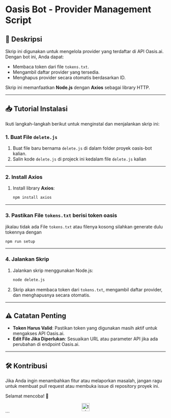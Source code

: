 # Oasis Bot - Provider Management Script

## 📄 Deskripsi

Skrip ini digunakan untuk mengelola provider yang terdaftar di API Oasis.ai. Dengan bot ini, Anda dapat:
- Membaca token dari file `tokens.txt`.
- Mengambil daftar provider yang tersedia.
- Menghapus provider secara otomatis berdasarkan ID.

Skrip ini memanfaatkan **Node.js** dengan **Axios** sebagai library HTTP.

---

## 📥 Tutorial Instalasi

Ikuti langkah-langkah berikut untuk menginstal dan menjalankan skrip ini:

### 1. Buat File `delete.js`
1. Buat file baru bernama `delete.js` di dalam folder proyek oasis-bot kalian.
2. Salin kode `delete.js` di projeck ini  kedalam file `delete.js` kalian

---

### 2. Install Axios
1. Install library **Axios**:
   ```bash
   npm install axios
   ```

---

### 3. Pastikan File `tokens.txt` berisi token oasis
jikalau tidak ada File `tokens.txt` atau filenya kosong silahkan generate dulu tokennya dengan
```bash
npm run setup
```

---

### 4. Jalankan Skrip
1. Jalankan skrip menggunakan Node.js:
   ```bash
   node delete.js
   ```
2. Skrip akan membaca token dari `tokens.txt`, mengambil daftar provider, dan menghapusnya secara otomatis.

---

## ⚠️ Catatan Penting
- **Token Harus Valid**: Pastikan token yang digunakan masih aktif untuk mengakses API Oasis.ai.
- **Edit File Jika Diperlukan**: Sesuaikan URL atau parameter API jika ada perubahan di endpoint Oasis.ai.

---

## 🛠️ Kontribusi
Jika Anda ingin menambahkan fitur atau melaporkan masalah, jangan ragu untuk membuat pull request atau membuka issue di repository proyek ini.

Selamat mencoba! 🚀
<div align="center">
  <a href="https://t.me/livexordsscript" target="_blank">
    <img src="https://img.shields.io/static/v1?message=Livexords&logo=telegram&label=&color=2CA5E0&logoColor=white&labelColor=&style=for-the-badge" height="25" alt="telegram logo" />
  </a>
</div>
```
